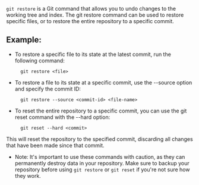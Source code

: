 `git restore` is a Git command that allows you to undo changes to the working tree and index. The git restore command can be used to restore specific files, or to restore the entire repository to a specific commit.
## Example:
* To restore a specific file to its state at the latest commit, run the following command:

        git restore <file>
* To restore a file to its state at a specific commit, use the --source option and specify the commit ID:

        git restore --source <commit-id> <file-name>
* To reset the entire repository to a specific commit, you can use the git reset command with the --hard option:

        git reset --hard <commit>
This will reset the repository to the specified commit, discarding all changes that have been made since that commit.
* Note: It's important to use these commands with caution, as they can permanently destroy data in your repository. Make sure to backup your repository before using `git restore` or `git reset` if you're not sure how they work.